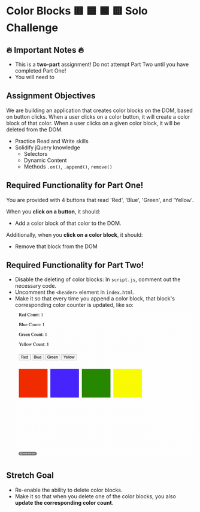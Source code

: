 # Color Blocks 🟥 🟦 🟩 🟨 Solo Challenge

## 🔥 Important Notes 🔥

* This is a **two-part** assignment! Do not attempt Part Two until you have completed Part One!
* You will need to

## Assignment Objectives

We are building an application that creates color blocks on the DOM, based on button clicks. When a user clicks on a color button, it will create a color block of that color. When a user clicks on a given color block, it will be deleted from the DOM.

- Practice Read and Write skills
- Solidify jQuery knowledge
  - Selectors
  - Dynamic Content
  - Methods `.on()`, `.append()`, `remove()`

## Required Functionality for Part One!

You are provided with 4 buttons that read 'Red', 'Blue', 'Green', and 'Yellow'.

When you **click on a button**, it should:
- Add a color block of that color to the DOM.

Additionally, when you **click on a color block**, it should:
- Remove that block from the DOM


## Required Functionality for Part Two!

* Disable the deleting of color blocks: In `script.js`, comment out the necessary code.
* Uncomment the `<header>` element in `index.html`.
* Make it so that every time you append a color block, that block's corresponding color counter is updated, like so:
  ![demo](./demo.gif)


## Stretch Goal

* Re-enable the ability to delete color blocks.
* Make it so that when you delete one of the color blocks, you also **update the corresponding color count**.



